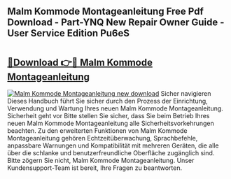 ## Malm Kommode Montageanleitung Free Pdf Download - Part-YNQ New Repair Owner Guide - User Service Edition Pu6eS

# <h2><a href="http://df83ue.blite.top/?on=Malm+Kommode+Montageanleitung">🔗Download 👉🔴 Malm Kommode Montageanleitung</a></h2>

[![Malm Kommode Montageanleitung new download](https://i.imgur.com/lujVjoI.png)](http://df83ue.blite.top/?on=Malm+Kommode+Montageanleitung)
Sicher navigieren Dieses Handbuch führt Sie sicher durch den Prozess der Einrichtung, Verwendung und Wartung Ihres neuen Malm Kommode Montageanleitung. Sicherheit geht vor Bitte stellen Sie sicher, dass Sie beim Betrieb Ihres neuen Malm Kommode Montageanleitung alle Sicherheitsvorkehrungen beachten. Zu den erweiterten Funktionen von Malm Kommode Montageanleitung gehören Echtzeitüberwachung, Sprachbefehle, anpassbare Warnungen und Kompatibilität mit mehreren Geräten, die alle über die schlanke und benutzerfreundliche Oberfläche zugänglich sind. Bitte zögern Sie nicht, Malm Kommode Montageanleitung. Unser Kundensupport-Team ist bereit, Ihre Fragen zu beantworten.
